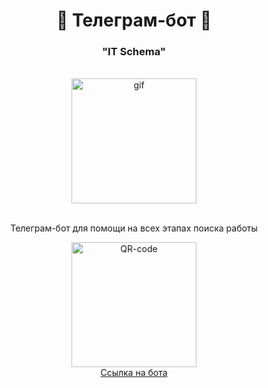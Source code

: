 <div>
  <h1 align="center">🤖 Телеграм-бот 🤖</h1>
  <h3 align="center">"IT Schema"</h3>
</div>
<br/>
<div>
<div align="center">
  <img width='200px' src="https://media.giphy.com/media/HdjEnj3U6b6hGzcRsW/giphy.gif" alt='gif'>
   </img>
</div>
<br/>
<div align="center">
  <p> Телеграм-бот для помощи на всех этапах поиска работы </p>
</div>
<div align="center">
  <img width='200px' src='https://sun9-34.userapi.com/impg/-6-4-TMCtzgEpbMjvGs-DDiwCR3AS_Q0uTFtsw/BmwxcsRla10.jpg?size=1170x1317&quality=95&sign=5a7a27d801a3cc618662f72e0ac5d5e3&type=album' alt='QR-code' > </img>
</div>
<div align="center">
  <a href='https://t.me/hr_hire_helper_bot'>Ссылка на бота</a>
</div>


